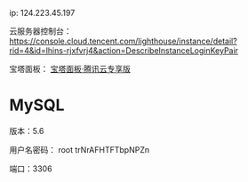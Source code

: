 ip: 124.223.45.197

云服务器控制台： https://console.cloud.tencent.com/lighthouse/instance/detail?rid=4&id=lhins-rjxfvrj4&action=DescribeInstanceLoginKeyPair

宝塔面板： [宝塔面板·腾讯云专享版](http://124.223.45.197:20888/tencentcloud/)

# MySQL

版本：5.6

用户名密码： root    trNrAFHTFTbpNPZn

端口：3306

